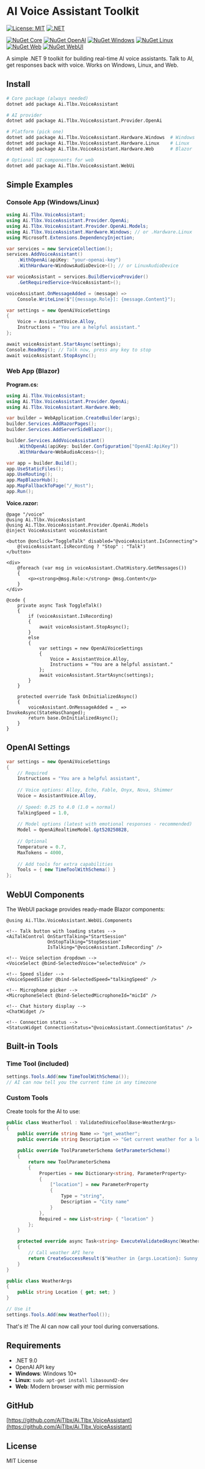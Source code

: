 # AI Voice Assistant Toolkit

[![License: MIT](https://img.shields.io/badge/License-MIT-yellow.svg)](https://opensource.org/licenses/MIT)
[![.NET](https://img.shields.io/badge/.NET-9.0-blue.svg)](https://dotnet.microsoft.com/download)

[![NuGet Core](https://img.shields.io/nuget/v/Ai.Tlbx.VoiceAssistant.svg?label=Core)](https://www.nuget.org/packages/Ai.Tlbx.VoiceAssistant/)
[![NuGet OpenAI](https://img.shields.io/nuget/v/Ai.Tlbx.VoiceAssistant.Provider.OpenAi.svg?label=OpenAI%20Provider)](https://www.nuget.org/packages/Ai.Tlbx.VoiceAssistant.Provider.OpenAi/)
[![NuGet Windows](https://img.shields.io/nuget/v/Ai.Tlbx.VoiceAssistant.Hardware.Windows.svg?label=Windows%20Hardware)](https://www.nuget.org/packages/Ai.Tlbx.VoiceAssistant.Hardware.Windows/)
[![NuGet Linux](https://img.shields.io/nuget/v/Ai.Tlbx.VoiceAssistant.Hardware.Linux.svg?label=Linux%20Hardware)](https://www.nuget.org/packages/Ai.Tlbx.VoiceAssistant.Hardware.Linux/)
[![NuGet Web](https://img.shields.io/nuget/v/Ai.Tlbx.VoiceAssistant.Hardware.Web.svg?label=Web%20Hardware)](https://www.nuget.org/packages/Ai.Tlbx.VoiceAssistant.Hardware.Web/)
[![NuGet WebUI](https://img.shields.io/nuget/v/Ai.Tlbx.VoiceAssistant.WebUi.svg?label=WebUI)](https://www.nuget.org/packages/Ai.Tlbx.VoiceAssistant.WebUi/)

A simple .NET 9 toolkit for building real-time AI voice assistants. Talk to AI, get responses back with voice. Works on Windows, Linux, and Web.

## Install

```bash
# Core package (always needed)
dotnet add package Ai.Tlbx.VoiceAssistant

# AI provider
dotnet add package Ai.Tlbx.VoiceAssistant.Provider.OpenAi

# Platform (pick one)
dotnet add package Ai.Tlbx.VoiceAssistant.Hardware.Windows  # Windows
dotnet add package Ai.Tlbx.VoiceAssistant.Hardware.Linux    # Linux  
dotnet add package Ai.Tlbx.VoiceAssistant.Hardware.Web      # Blazor

# Optional UI components for web
dotnet add package Ai.Tlbx.VoiceAssistant.WebUi
```

## Simple Examples

### Console App (Windows/Linux)

```csharp
using Ai.Tlbx.VoiceAssistant;
using Ai.Tlbx.VoiceAssistant.Provider.OpenAi;
using Ai.Tlbx.VoiceAssistant.Provider.OpenAi.Models;
using Ai.Tlbx.VoiceAssistant.Hardware.Windows; // or .Hardware.Linux
using Microsoft.Extensions.DependencyInjection;

var services = new ServiceCollection();
services.AddVoiceAssistant()
    .WithOpenAi(apiKey: "your-openai-key")
    .WithHardware<WindowsAudioDevice>(); // or LinuxAudioDevice

var voiceAssistant = services.BuildServiceProvider()
    .GetRequiredService<VoiceAssistant>();

voiceAssistant.OnMessageAdded = (message) =>
    Console.WriteLine($"[{message.Role}]: {message.Content}");

var settings = new OpenAiVoiceSettings
{
    Voice = AssistantVoice.Alloy,
    Instructions = "You are a helpful assistant."
};

await voiceAssistant.StartAsync(settings);
Console.ReadKey(); // Talk now, press any key to stop
await voiceAssistant.StopAsync();
```

### Web App (Blazor)

**Program.cs:**
```csharp
using Ai.Tlbx.VoiceAssistant;
using Ai.Tlbx.VoiceAssistant.Provider.OpenAi;
using Ai.Tlbx.VoiceAssistant.Hardware.Web;

var builder = WebApplication.CreateBuilder(args);
builder.Services.AddRazorPages();
builder.Services.AddServerSideBlazor();

builder.Services.AddVoiceAssistant()
    .WithOpenAi(apiKey: builder.Configuration["OpenAI:ApiKey"])
    .WithHardware<WebAudioAccess>();

var app = builder.Build();
app.UseStaticFiles();
app.UseRouting();
app.MapBlazorHub();
app.MapFallbackToPage("/_Host");
app.Run();
```

**Voice.razor:**
```razor
@page "/voice"
@using Ai.Tlbx.VoiceAssistant
@using Ai.Tlbx.VoiceAssistant.Provider.OpenAi.Models
@inject VoiceAssistant voiceAssistant

<button @onclick="ToggleTalk" disabled="@voiceAssistant.IsConnecting">
    @(voiceAssistant.IsRecording ? "Stop" : "Talk")
</button>

<div>
    @foreach (var msg in voiceAssistant.ChatHistory.GetMessages())
    {
        <p><strong>@msg.Role:</strong> @msg.Content</p>
    }
</div>

@code {
    private async Task ToggleTalk()
    {
        if (voiceAssistant.IsRecording)
        {
            await voiceAssistant.StopAsync();
        }
        else
        {
            var settings = new OpenAiVoiceSettings
            {
                Voice = AssistantVoice.Alloy,
                Instructions = "You are a helpful assistant."
            };
            await voiceAssistant.StartAsync(settings);
        }
    }
    
    protected override Task OnInitializedAsync()
    {
        voiceAssistant.OnMessageAdded = _ => InvokeAsync(StateHasChanged);
        return base.OnInitializedAsync();
    }
}
```

## OpenAI Settings

```csharp
var settings = new OpenAiVoiceSettings
{
    // Required
    Instructions = "You are a helpful assistant",
    
    // Voice options: Alloy, Echo, Fable, Onyx, Nova, Shimmer
    Voice = AssistantVoice.Alloy,
    
    // Speed: 0.25 to 4.0 (1.0 = normal)
    TalkingSpeed = 1.0,
    
    // Model options (latest with emotional responses - recommended)
    Model = OpenAiRealtimeModel.Gpt520250828,
    
    // Optional
    Temperature = 0.7,
    MaxTokens = 4000,
    
    // Add tools for extra capabilities
    Tools = { new TimeToolWithSchema() }
};
```

## WebUI Components

The WebUI package provides ready-made Blazor components:

```razor
@using Ai.Tlbx.VoiceAssistant.WebUi.Components

<!-- Talk button with loading states -->
<AiTalkControl OnStartTalking="StartSession" 
               OnStopTalking="StopSession" 
               IsTalking="@voiceAssistant.IsRecording" />

<!-- Voice selection dropdown -->
<VoiceSelect @bind-SelectedVoice="selectedVoice" />

<!-- Speed slider -->
<VoiceSpeedSlider @bind-SelectedSpeed="talkingSpeed" />

<!-- Microphone picker -->
<MicrophoneSelect @bind-SelectedMicrophoneId="micId" />

<!-- Chat history display -->
<ChatWidget />

<!-- Connection status -->
<StatusWidget ConnectionStatus="@voiceAssistant.ConnectionStatus" />
```

## Built-in Tools

### Time Tool (included)
```csharp
settings.Tools.Add(new TimeToolWithSchema());
// AI can now tell you the current time in any timezone
```

### Custom Tools

Create tools for the AI to use:

```csharp
public class WeatherTool : ValidatedVoiceToolBase<WeatherArgs>
{
    public override string Name => "get_weather";
    public override string Description => "Get current weather for a location";

    public override ToolParameterSchema GetParameterSchema()
    {
        return new ToolParameterSchema
        {
            Properties = new Dictionary<string, ParameterProperty>
            {
                ["location"] = new ParameterProperty
                {
                    Type = "string",
                    Description = "City name"
                }
            },
            Required = new List<string> { "location" }
        };
    }

    protected override async Task<string> ExecuteValidatedAsync(WeatherArgs args)
    {
        // Call weather API here
        return CreateSuccessResult($"Weather in {args.Location}: Sunny, 72°F");
    }
}

public class WeatherArgs
{
    public string Location { get; set; }
}

// Use it
settings.Tools.Add(new WeatherTool());
```

That's it! The AI can now call your tool during conversations.

## Requirements

- .NET 9.0
- OpenAI API key
- **Windows**: Windows 10+
- **Linux**: `sudo apt-get install libasound2-dev`
- **Web**: Modern browser with mic permission

## GitHub

[https://github.com/AiTlbx/Ai.Tlbx.VoiceAssistant](https://github.com/AiTlbx/Ai.Tlbx.VoiceAssistant)

## License

MIT License